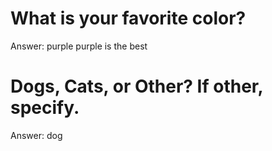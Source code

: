 # What is your favorite color?
Answer: purple
purple is the best

# Dogs, Cats, or Other? If other, specify.
Answer: dog
